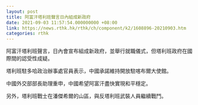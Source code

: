 ```yaml
---
layout: post
title: 阿富汗塔利班聲言日內組成新政府
date: 2021-09-03 11:57:54.000000000 +08:00
link: https://news.rthk.hk/rthk/ch/component/k2/1608896-20210903.htm
categories: rthk
---
```


阿富汗塔利班聲言，日內會宣布組成新政府，並舉行就職儀式，但塔利班政府在國際間的認受性成疑。

塔利班駐多哈政治辦事處官員表示，中國承諾維持開放駐喀布爾大使館。

中國外交部部長助理重申，中國希望阿富汗盡快實現和平穩定。

另外，塔利班戰士在潘傑希爾的山區，與反塔利班武裝人員繼續戰鬥。
